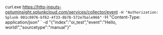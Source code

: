 curl.exe https://http-inputs-optuminsight.splunkcloud.com/services/collector/event `
  -H "Authorization: Splunk 001c0976-bf62-4f33-8b78-572e7bale966" `
  -H "Content-Type: application/json" `
  -d "{\"index\":\"oi_test\",\"event\":\"Hello, world!\",\"sourcetype\":\"manual\"}"